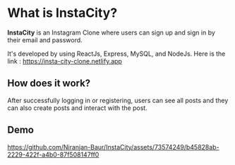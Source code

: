 # What is InstaCity?

**InstaCity** is an Instagram Clone where users can sign up and sign in by their email and password.

It's developed by using ReactJs, Express, MySQL, and NodeJs. 
Here is the link : https://insta-city-clone.netlify.app

## How does it work?

After successfully logging in or registering, users can see all posts and they can also create posts and interact with the post.

## Demo

https://github.com/Niranjan-Baur/InstaCity/assets/73574249/b45828ab-2229-422f-a4b0-87f508147ff0

